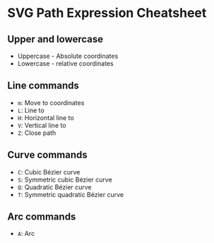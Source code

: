 # SVG Path Expression Cheatsheet

## Upper and lowercase

- Uppercase - Absolute coordinates
- Lowercase - relative coordinates

## Line commands

- `m`: Move to coordinates
- `L`: Line to
- `H`: Horizontal line to
- `V`: Vertical line to
- `Z`: Close path

## Curve commands

- `C`: Cubic Bézier curve
- `S`: Symmetric cubic Bézier curve
- `Q`: Quadratic Bézier curve
- `T`: Symmetric quadratic Bézier curve

## Arc commands

- `A`: Arc
